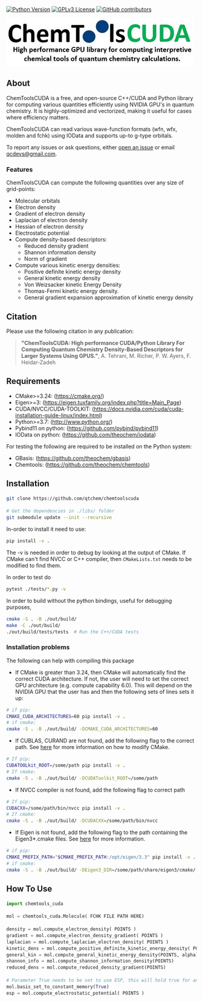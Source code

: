 
[![Python Version](https://img.shields.io/badge/python-3.7%2B-blue.svg)](https://docs.python.org/3/whatsnew/3.7.html)
[![GPLv3 License](https://img.shields.io/badge/License-GPL%20v3-yellow.svg)](https://opensource.org/licenses/)
[![GitHub contributors](https://img.shields.io/github/contributors/qtchem/chemtoolscuda.svg)](https://github.com/qtchem/chemtoolscuda/graphs/contributors)

![Image](./doc/chemtoolscuda_logo_with_text.jpeg)

## About
ChemToolsCUDA is a free, and open-source C++/CUDA and Python library for computing various quantities efficiently 
using NVIDIA GPU's in quantum chemistry. It is highly-optimized and vectorized, making it useful for cases
where efficiency matters.

ChemToolsCUDA can read various wave-function formats (wfn, wfx, molden and fchk) using IOData and supports up-to g-type orbitals. 

To report any issues or ask questions, either [open an issue](
https://github.com/qtchem/chemtoolscuda/issues/new) or email [qcdevs@gmail.com]().

### Features
ChemToolsCUDA can compute the following quantities over any size of grid-points:

- Molecular orbitals
- Electron density
- Gradient of electron density
- Laplacian of electron density
- Hessian of electron density
- Electrostatic potential
- Compute density-based descriptors:
  - Reduced density gradient
  - Shannon information density
  - Norm of gradient
- Compute various kinetic energy densities:
  - Positive definite kinetic energy density
  - General kinetic energy density
  - Von Weizsacker kinetic Energy Density
  - Thomas-Fermi kinetic energy density.
  - General gradient expansion approximation of kinetic energy density
  
## Citation
Please use the following citation in any publication:

> **"ChemToolsCUDA: High performance CUDA/Python Library For Computing Quantum Chemistry Density-Based Descriptors for 
> Larger Systems Using GPUS."**,
> A. Tehrani, M. Richer, P. W. Ayers, F. Heidar‐Zadeh
> 
> 
## Requirements

- CMake>=3.24: (https://cmake.org/) 
- Eigen>=3: (https://eigen.tuxfamily.org/index.php?title=Main_Page)
- CUDA/NVCC/CUDA-TOOLKIT: (https://docs.nvidia.com/cuda/cuda-installation-guide-linux/index.html)
- Python>=3.7: (http://www.python.org/)
- Pybind11 on python: (https://github.com/pybind/pybind11)
- IOData on python: (https://github.com/theochem/iodata)

For testing the following are required to be installed on the Python system:
- GBasis: (https://github.com/theochem/gbasis)
- Chemtools: (https://github.com/theochem/chemtools)

## Installation

```bash
git clone https://github.com/qtchem/chemtoolscuda

# Get the dependencies in ./libs/ folder
git submodule update --init --recursive
```

In-order to install it need to use:
```bash
pip install -v . 
```
The -v is needed in order to debug by looking at the output of CMake.
If CMake can't find NVCC or C++ compiler, then `CMakeLists.txt` needs to be modified
to find them.

In order to test do
```bash
pytest ./tests/*.py -v 
```

In order to build without the python bindings, useful for debugging purposes,
```bash
cmake -S . -B ./out/build/  
make -C ./out/build/
./out/build/tests/tests  # Run the C++/CUDA tests
```

### Installation problems

The following can help with compiling this package

- If CMake is greater than 3.24, then CMake will automatically find the correct CUDA architecture.
  If not, the user will need to set the correct GPU architecture (e.g. compute capability 6.0). This will depend
  on the NVIDIA GPU that the user has and then the following sets of lines sets it up:
```bash
# if pip:
CMAKE_CUDA_ARCHITECTURES=60 pip install -v .
# if cmake:
cmake -S . -B ./out/build/ -DCMAKE_CUDA_ARCHITECTURES=60
```
- If CUBLAS, CURAND are not found, add the following flag to the correct path. 
See [here](https://cmake.org/cmake/help/latest/module/FindCUDAToolkit.html) for more information on how to modify CMake.
```bash 
# If pip:
CUDATOOLkit_ROOT=/some/path pip install -v .
# If cmake:
cmake -S . -B ./out/build/ -DCUDAToolkit_ROOT=/some/path 
```
- If NVCC compiler is not found, add the following flag to correct path
```bash
# If pip:
CUDACXX=/some/path/bin/nvcc pip install -v .
# If cmake:
cmake -S . -B ./out/build/ -DCUDACXX=/some/path/bin/nvcc
```
- If Eigen is not found, add the following flag to the path containing the Eigen3*.cmake files. See
[here](https://eigen.tuxfamily.org/dox/TopicCMakeGuide.html) for more information.
```bash
# if pip:
CMAKE_PREFIX_PATH="$CMAKE_PREFIX_PATH:/opt/eigen/3.3" pip install -v .
# if cmake:
cmake -S . -B ./out/build/ -DEigen3_DIR=/some/path/share/eigen3/cmake/
```


## How To Use
```python
import chemtools_cuda

mol = chemtools_cuda.Molecule( FCHK FILE PATH HERE)

density = mol.compute_electron_density( POINTS )
gradient = mol.compute_electron_density_gradient( POINTS )
laplacian = mol.compute_laplacian_electron_density( POINTS )
kinetic_dens = mol.compute_positive_definite_kinetic_energy_density( POINTS )
general_kin = mol.compute_general_kinetic_energy_density(POINTS, alpha)
shannon_info = mol.compute_shannon_information_density(POINTS)
reduced_dens = mol.compute_reduced_density_gradient(POINTS)

# Parameter True needs to be set to use ESP, this will hold true for any integrals
mol.basis_set_to_constant_memory(True)
esp = mol.compute_electrostatic_potential( POINTS )
```

